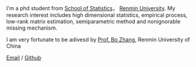 I'm a phd student from [School of Statistics](http://stat.ruc.edu.cn)， [Renmin University](https://www.ruc.edu.cn). My research interest includes high dimensional statistics, empirical process, low-rank matrix estimation, semiparametric method and nonignorable missing mechanism.

I am very fortunate to be adivesd by [Prof. Bo Zhang](http://stat.ruc.edu.cn/jxtd/jsdw/sltjx/ad4fa17aba5345a99f2b53a954652cd3.htm), Renmin University of China

[Email](ayh@ruc.edu.cn) / [Github](https://github.com/ayuanhong)
